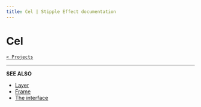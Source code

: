 ```yaml
---
title: Cel | Stipple Effect documentation
---
```


# Cel

[`< Projects`](./project.md)

<!-- TODO -->

---

**SEE ALSO**

* [Layer](./layer.md)
* [Frame](./frame.md)
* [The interface](./interface.md)
